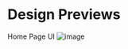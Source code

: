 # Design Previews

Home Page UI
![image](https://user-images.githubusercontent.com/44930179/111566181-b8df9e00-87c2-11eb-813f-3d34db840281.png)
